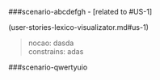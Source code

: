 ###scenario-abcdefgh - [related to #US-1]  

(user-stories-lexico-visualizator.md#us-1)  

> nocao: dasda  
> constrains: adas

###scenario-qwertyuio
